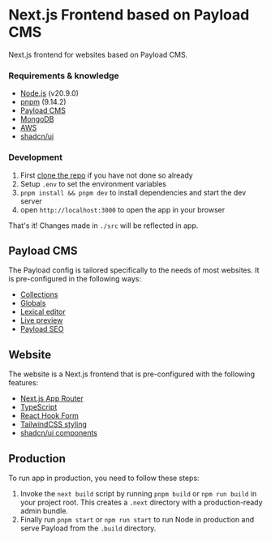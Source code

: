# Next.js Frontend based on Payload CMS

Next.js frontend for websites based on Payload CMS.

### Requirements & knowledge

- [Node.js](https://nodejs.org) (v20.9.0)
- [pnpm](https://pnpm.io) (9.14.2)
- [Payload CMS](https://payloadcms.com)
- [MongoDB](https://www.mongodb.com)
- [AWS](https://aws.amazon.com)
- [shadcn/ui](https://ui.shadcn.com)

### Development

1. First [clone the repo](#clone) if you have not done so already
2. Setup `.env` to set the environment variables
3. `pnpm install && pnpm dev` to install dependencies and start the dev server
4. open `http://localhost:3000` to open the app in your browser

That's it! Changes made in `./src` will be reflected in app.

## Payload CMS

The Payload config is tailored specifically to the needs of most websites. It is pre-configured in the following ways:

- [Collections](https://payloadcms.com/docs/configuration/collections)
- [Globals](https://payloadcms.com/docs/configuration/globals)
- [Lexical editor](https://payloadcms.com/docs/lexical/overview)
- [Live preview](https://payloadcms.com/docs/live-preview/overview)
- [Payload SEO](https://payloadcms.com/docs/plugins/seo)

## Website

The website is a Next.js frontend that is pre-configured with the following features:

- [Next.js App Router](https://nextjs.org)
- [TypeScript](https://www.typescriptlang.org)
- [React Hook Form](https://react-hook-form.com)
- [TailwindCSS styling](https://tailwindcss.com/)
- [shadcn/ui components](https://ui.shadcn.com/)

## Production

To run app in production, you need to follow these steps:

1. Invoke the `next build` script by running `pnpm build` or `npm run build` in your project root. This creates a `.next` directory with a production-ready admin bundle.
1. Finally run `pnpm start` or `npm run start` to run Node in production and serve Payload from the `.build` directory.
